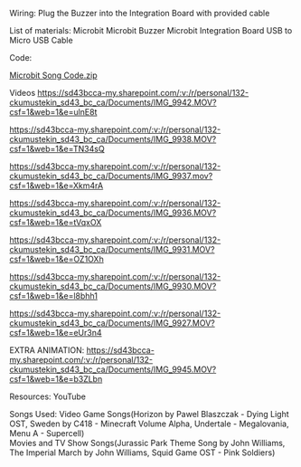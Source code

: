 Wiring: 
Plug the Buzzer into the Integration Board with provided cable


List of materials:
Microbit
Microbit Buzzer
Microbit Integration Board
USB to Micro USB Cable


Code:

[Microbit Song Code.zip](https://github.com/Frequenttt/microbit/files/10239980/Microbit.Song.Code.zip)


Videos
https://sd43bcca-my.sharepoint.com/:v:/r/personal/132-ckumustekin_sd43_bc_ca/Documents/IMG_9942.MOV?csf=1&web=1&e=ulnE8t

https://sd43bcca-my.sharepoint.com/:v:/r/personal/132-ckumustekin_sd43_bc_ca/Documents/IMG_9938.MOV?csf=1&web=1&e=TN34sQ

https://sd43bcca-my.sharepoint.com/:v:/r/personal/132-ckumustekin_sd43_bc_ca/Documents/IMG_9937.mov?csf=1&web=1&e=Xkm4rA

https://sd43bcca-my.sharepoint.com/:v:/r/personal/132-ckumustekin_sd43_bc_ca/Documents/IMG_9936.MOV?csf=1&web=1&e=tVqxOX

https://sd43bcca-my.sharepoint.com/:v:/r/personal/132-ckumustekin_sd43_bc_ca/Documents/IMG_9931.MOV?csf=1&web=1&e=OZ1OXh

https://sd43bcca-my.sharepoint.com/:v:/r/personal/132-ckumustekin_sd43_bc_ca/Documents/IMG_9930.MOV?csf=1&web=1&e=l8bhh1

https://sd43bcca-my.sharepoint.com/:v:/r/personal/132-ckumustekin_sd43_bc_ca/Documents/IMG_9927.MOV?csf=1&web=1&e=eUr3n4

EXTRA ANIMATION: https://sd43bcca-my.sharepoint.com/:v:/r/personal/132-ckumustekin_sd43_bc_ca/Documents/IMG_9945.MOV?csf=1&web=1&e=b3ZLbn

Resources:
YouTube

Songs Used:
Video Game Songs(Horizon by Pawel Blaszczak - Dying Light OST, Sweden by C418 - Minecraft Volume Alpha, Undertale - Megalovania, Menu A - Supercell)\
Movies and TV Show Songs(Jurassic Park Theme Song by John Williams, The Imperial March by John Williams, Squid Game OST - Pink Soldiers)


